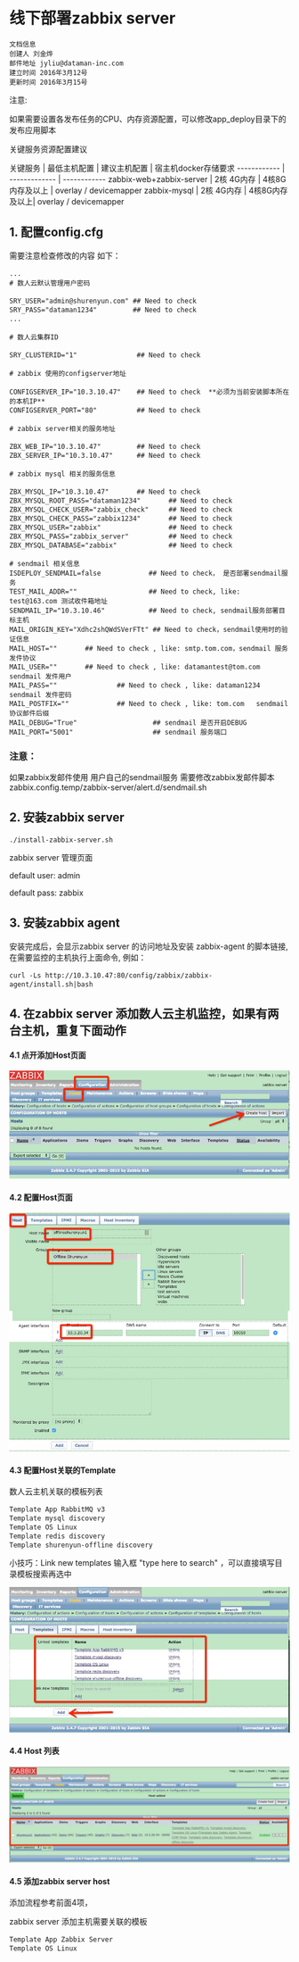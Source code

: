 # 线下部署zabbix server

```
文档信息
创建人 刘金烨
邮件地址 jyliu@dataman-inc.com
建立时间 2016年3月12号
更新时间 2016年3月15号
```

注意: 

如果需要设置各发布任务的CPU、内存资源配置，可以修改app_deploy目录下的发布应用脚本

关键服务资源配置建议
	
关键服务 | 最低主机配置 | 建议主机配置 | 宿主机docker存储要求
------------ | ------------- | ------------
zabbix-web+zabbix-server | 2核 4G内存 | 4核8G内存及以上 | overlay / devicemapper
zabbix-mysql | 2核 4G内存 | 4核8G内存及以上| overlay / devicemapper
	
## 1. 配置config.cfg

需要注意检查修改的内容 如下：

```
...
# 数人云默认管理用户密码

SRY_USER="admin@shurenyun.com" ## Need to check
SRY_PASS="dataman1234"         ## Need to check
...

# 数人云集群ID

SRY_CLUSTERID="1"               ## Need to check

# zabbix 使用的configserver地址

CONFIGSERVER_IP="10.3.10.47"    ## Need to check  **必须为当前安装脚本所在的本机IP**
CONFIGSERVER_PORT="80"          ## Need to check

# zabbix server相关的服务地址

ZBX_WEB_IP="10.3.10.47"         ## Need to check
ZBX_SERVER_IP="10.3.10.47"      ## Need to check

# zabbix mysql 相关的服务信息

ZBX_MYSQL_IP="10.3.10.47"       ## Need to check
ZBX_MYSQL_ROOT_PASS="dataman1234"       ## Need to check
ZBX_MYSQL_CHECK_USER="zabbix_check"     ## Need to check
ZBX_MYSQL_CHECK_PASS="zabbix1234"       ## Need to check
ZBX_MYSQL_USER="zabbix"                 ## Need to check
ZBX_MYSQL_PASS="zabbix_server"          ## Need to check
ZBX_MYSQL_DATABASE="zabbix"             ## Need to check

# sendmail 相关信息
ISDEPLOY_SENDMAIL=false            ## Need to check， 是否部署sendmail服务
TEST_MAIL_ADDR=""                  ## Need to check, like: test@163.com 测试收件箱地址
SENDMAIL_IP="10.3.10.46"           ## Need to check, sendmail服务部署目标主机
MAIL_ORIGIN_KEY="Xdhc2shQWdSVerFTt" ## Need to check，sendmail使用时的验证信息
MAIL_HOST=""       ## Need to check , like: smtp.tom.com，sendmail 服务 发件协议
MAIL_USER=""       ## Need to check , like: datamantest@tom.com  sendmail 发件用户
MAIL_PASS=""               ## Need to check , like: dataman1234  sendmail 发件密码
MAIL_POSTFIX=""            ## Need to check , like: tom.com   sendmail 协议邮件后缀
MAIL_DEBUG="True"					## sendmail 是否开启DEBUG
MAIL_PORT="5001"					## sendmail 服务端口
```

### 注意：


如果zabbix发邮件使用 用户自己的sendmail服务
需要修改zabbix发邮件脚本 zabbix.config.temp/zabbix-server/alert.d/sendmail.sh

## 2. 安装zabbix server

```
./install-zabbix-server.sh
```

zabbix server 管理页面

default user: admin

default pass: zabbix

## 3. 安装zabbix agent

安装完成后，会显示zabbix server 的访问地址及安装 zabbix-agent 的脚本链接,在需要监控的主机执行上面命令, 例如：

```
curl -Ls http://10.3.10.47:80/config/zabbix/zabbix-agent/install.sh|bash
```

## 4. 在zabbix server 添加数人云主机监控，如果有两台主机，重复下面动作

#### 4.1 点开添加Host页面
![alt text](images/pre_create_host.png "pre_create_host")

#### 4.2 配置Host页面
![alt text](images/create_host_host.png "create_host_host")

#### 4.3 配置Host关联的Template

数人云主机关联的模板列表

```
Template App RabbitMQ v3
Template mysql discovery
Template OS Linux
Template redis discovery
Template shurenyun-offline discovery
```

小技巧：Link new templates 输入框 "type here to search" ，可以直接填写目录模板搜索再选中


![alt text](images/create_host_temp.png "create_host_temp")

#### 4.4 Host 列表
![alt text](images/host_list.png "host_list")

#### 4.5 添加zabbix server host

添加流程参考前面4项，

zabbix server 添加主机需要关联的模板

```
Template App Zabbix Server
Template OS Linux
```

